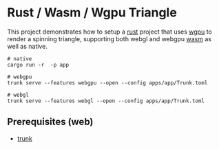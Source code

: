 # Rust / Wasm / Wgpu Triangle

This project demonstrates how to setup a [rust](https://www.rust-lang.org/) project
that uses [wgpu](https://wgpu.rs/) to render a spinning triangle, supporting
both webgl and webgpu [wasm](https://webassembly.org/) as well as native.

```
# native
cargo run -r  -p app

# webgpu
trunk serve --features webgpu --open --config apps/app/Trunk.toml

# webgl
trunk serve --features webgl --open --config apps/app/Trunk.toml
```

## Prerequisites (web)

* [trunk](https://trunkrs.dev/)